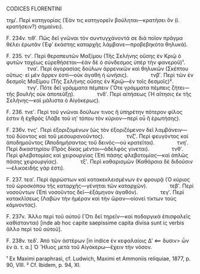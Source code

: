 CODICES FLORENTINI

τημ′. Περὶ κατηγορίας (Ἐὰν τις κατηγορεῖν βούληται—κρατήσει ὃν (ἰ. κρατήσειν?) σημαίνει).

F. 234v. τιθ′. Πῶς δεῖ γνῶναι τὸν συντυγχάνοντά σε διὰ ποῖον πρᾶγμα θέλει ἐρωτᾶν (Ἐφ’ ἑκάστης καταρχῆς λάμβανε—προβεβηκότα θηλυκά).

F. 235. τν′. Περὶ θεραπευτῶν Μαξίμου (Τῆς Σελήνης οὔσης ἐν Κριῷ ὁ φυτῶν ταχέως εὑρεθήσεται—ἐὰν δὲ ὁ σύνδεσμος ὑπὲρ τὴν φανεροῦ)¹.
    τνα′. Περὶ ἀγορασίας δούλων ἀρρενικῶν καὶ θηλυκῶν (Σκέπτου οὕτως· εἰ μὲν ἄρρεν ἐστί—οὐκ ἀγαθὴ ἡ ὠνήσις).
    τνβ′. Περὶ τῶν ἐν δεσμοῖς Μαξίμου (Τῆς Σελήνης οὔσης ἐν Κριῷ—ἐν τοῖς δεσμοῖς)².
    τνγ′. Πότε δεῖ γράμματα πέμπειν (Ὅτε γράμματα πέμπεις ζήτει—τῆς βουλῆς οὐκ ἀποτεῦξῃ).
    τνδ′. Περὶ αἰτήσεως (Ἡ αἴτησις ἐκ τῆς Σελήνης—καὶ μάλιστα ὁ Αἰγόκερως).

F. 236. τνε′. Περὶ τοῦ γνῶναι δούλων τινος ἢ ὑπηρέτην πότερον φίλος ἐστιν ἢ ἐχθρός (Λάβε τοῦ ιη′ τόπου τὸν κύριον—περὶ οὗ ἢ ἐρωτήσης).

F. 236v. τνς′. Περὶ ἐξοριζομένων (ὡς τὸν ἐξοριζόμενον δεῖ λαμβάνειν—τοῦ δύοντος καὶ τοῦ μεσουρανοῦντος).
    τνζ′. Περὶ φευγόντος καὶ ἀποδημοῦντος (Ἀποδημήσαντος τοῦ δεινός—οὐ κρατεῖται).
    τνη′. Περὶ δικαστηρίου (Πρὸς δίκας μέντοι—ἀδελφὸς γίνεται).
    τνθ′. Περὶ φλεβοτομίας καὶ χειρουργίας (Ἐπὶ πάσης φλεβοτομίας—καὶ ἁπλῶς πάσης χειρουργίας).
    τξ′. Περὶ καθαρισμῶν (Καθάρσια δὲ διδοῦσιν—ἑλικοειδής γάρ ἐστι).

F. 237. τεα′. Περὶ ἀρρώστων καὶ κατακεκλεισμένων ἐν φρουρᾷ (Ὁ κύριος τοῦ ὡροσκόπου τῆς καταρχῆς—γένηται τῶν καταρχῶν).
    τεβ′. Περὶ νοσούντων (Ἐπὶ νοσοῦντος δεῖ—ἐξάμηνον ἀγαθόν).
    τεγ′. Περὶ κατακλῖσεως (Λαβὼν τὴν ἡμέραν καὶ τὴν ὥραν—οἰονεὶ τίκτων τοὺς κάμνοντας).

F. 237v. Ἄλλο περὶ τοῦ αὐτοῦ (Ὅτι δεῖ τηρεῖν—καὶ ποδαργικὰ ἐπισφαλεῖς καθίστανται) [inde ab hoc capite saepissime capita divisa sunt ἰς verbis ἄλλο περὶ τοῦ αὐτοῦ].

F. 238v. τεδ′. Ἀπὸ τῶν ἀστέρων [in indice ἑν κεφαλαίοις Δ′ <== δυσιν> ὧν ἐν ἀ. τ. α.] Ὁ Ἥλιος μετὰ τοῦ Αἰγόκερω—ἔχειν τὴν νόσον.


¹ Ex Maximi paraphrasi, cf. Ludwich, Maximi et Ammoniis reliquiae, 1877, p. 90, VIII.
² Cf. Ibidem, p. 94, XI.
